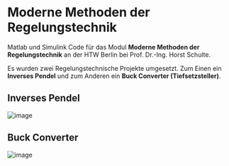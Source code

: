 # Moderne Methoden der Regelungstechnik
Matlab und Simulink Code für das Modul **Moderne Methoden der Regelungstechnik** an der HTW Berlin bei Prof. Dr.-Ing. Horst Schulte.

Es wurden zwei Regelungstechnische Projekte umgesetzt. Zum Einen ein **Inverses Pendel** und zum Anderen ein **Buck Converter (Tiefsetzsteller)**.

## Inverses Pendel

![image](https://user-images.githubusercontent.com/17433117/180322551-95fb7422-f309-4c8f-b9ef-1f4a208a731f.png)

## Buck Converter

![image](https://user-images.githubusercontent.com/17433117/180322676-98b6cdc8-5740-4cba-8f83-c6b58fa1b191.png)
